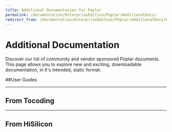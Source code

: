 ```yaml
---
title: Additional Documentation for Poplar
permalink: /documentation/EnterpriseEdition/Poplar/AdditionalDocs/
redirect_from: /documentation/EnterpriseEdition/Poplar/AdditionalDocs/README.md/
---
```

# Additional Documentation

Discover our list of community and vendor sponsored Poplar documents. This page allows you to explore new and exciting, downloadable documentation, in it's intended, static format.

##User Guides

***

## From Tocoding

***

## From HiSilicon
